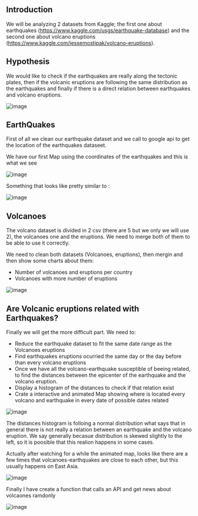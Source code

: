 ## Introduction

We will be analyzing 2 datasets from Kaggle; the first one about earthquakes (https://www.kaggle.com/usgs/earthquake-database) and the second one about volcano eruptions (https://www.kaggle.com/jessemostipak/volcano-eruptions).

## Hypothesis
We would like to check if the earthquakes are really along the tectonic plates, then if the volcanic eruptions are following the same distribution as the earthquakes and finally if there is a direct relation between earthquakes and volcano eruptions.

![image](https://user-images.githubusercontent.com/82879300/131387115-2e9b28c1-85b1-4033-8ab0-f257081693cc.png)

## EarthQuakes
First of all we clean our earthquake dataset and we call to google api to get the location of the earthquakes dataseet.

We have our first Map using the coordinates of the earthquakes and this is what we see 


![image](https://user-images.githubusercontent.com/82879300/131388013-79aaf731-5ccc-4d8a-bd93-478f4ceedd0d.png)

Something that looks like pretty similar to : 

![image](https://user-images.githubusercontent.com/82879300/131388210-b82866a2-da5a-4cc8-9862-c6d433f4badb.png)

## Volcanoes

The volcano dataset is divided in 2 csv (there are 5 but we only we will use 2), the volcanoes one and the eruptions. We need to merge both of them to be able to use it correctly.

We need to clean both datasets (Volcanoes, eruptions), then mergin and then show some charts about them:
 * Number of volcanoes and eruptions per country
 * Volcanoes with more number of eruptions
 
![image](https://user-images.githubusercontent.com/82879300/131388875-c7d4c4a6-f7ab-49ab-95fd-f494f7d85718.png)

## Are Volcanic eruptions related with Earthquakes?
Finally we will get the more difficult part. We need to:
  * Reduce the earthquake dataset to fit the same date range as the Volcanoes eruptions
  * Find earthquakes eruptions ocurried the same day or the day before than every volcano eruptions
  * Once we have all the volcano-earthquake susceptible of beeing related, to find the distances between the epicenter of the earthquake and the volcano eruption.
  * Display a histogram of the distances to check if that relation exist
  * Crate a interactive and animated Map showing where is located every volcano and earthquake in every date of possible dates related

![image](https://user-images.githubusercontent.com/82879300/131389735-8c715754-f3c0-4aba-b866-f4e8d8cc7d7c.png)

The distances histogram is folloing a normal distribution what says that in general there is not really a relation between an earthquake and the volcano eruption. We say generally becasue distribution is skewed slightly to the left, so it is poosible that this realion happens in some cases.

Actually after watching for a while the animated map, looks like there are a few times that  volcanoes-earthquakes are close to each other, but this usually happens on East Asia.


![image](https://user-images.githubusercontent.com/82879300/131390327-a3ed8bd4-a4c5-499b-9d63-2036c4a4d32b.png)


Finally I have create a function that calls an API and get news about volcaones ramdonly


![image](https://user-images.githubusercontent.com/82879300/131391069-4c2fe6f0-efc9-4ceb-9243-cdaf466cec69.png)


